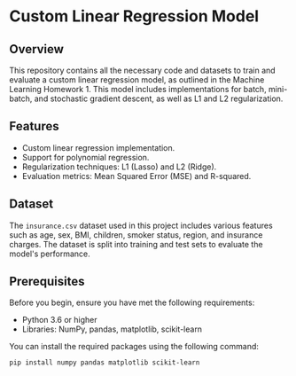 # Custom Linear Regression Model

## Overview
This repository contains all the necessary code and datasets to train and evaluate a custom linear regression model, as outlined in the Machine Learning Homework 1. This model includes implementations for batch, mini-batch, and stochastic gradient descent, as well as L1 and L2 regularization.

## Features
- Custom linear regression implementation.
- Support for polynomial regression.
- Regularization techniques: L1 (Lasso) and L2 (Ridge).
- Evaluation metrics: Mean Squared Error (MSE) and R-squared.

## Dataset
The `insurance.csv` dataset used in this project includes various features such as age, sex, BMI, children, smoker status, region, and insurance charges. The dataset is split into training and test sets to evaluate the model's performance.

## Prerequisites
Before you begin, ensure you have met the following requirements:
- Python 3.6 or higher
- Libraries: NumPy, pandas, matplotlib, scikit-learn

You can install the required packages using the following command:
```bash
pip install numpy pandas matplotlib scikit-learn
